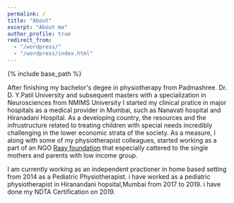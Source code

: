 ```yaml
---
permalink: /
title: "About"
excerpt: "About me"
author_profile: true
redirect_from: 
  - "/wordpress/"
  - "/wordpress/index.html"
---
```


{% include base_path %}

After finishing my bachelor's degee in physiotherapy from Padmashree. Dr. D. Y.Patil University and subsequent masters with a specialization in Neurosciences from NMIMS University I started my clinical pratice in major hospitals as a medical provider in Mumbai, such as Nanavati hospital and Hiranadani Hospital. As a developing country, the resources and the infrustructure related to treating children with special needs incredibly challenging in the lower economic strata of the society. As a measure, I along with some of my physiotherapist colleagues, started working as a part of an NGO [Raay foundation](https://raayfoundation.com/) that especially cattered to the single mothers and parents with low income group. 

I am currently working as an independent practioner in home based setting from 2014 as  a Pediatric Physiotherapist. i have worked as a pediatric physiotherapist in Hiranandani hopsital,Mumbai from 2017 to 2019. i have done my NDTA Certification on 2019. 


